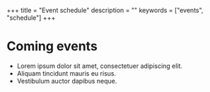 +++
title = "Event schedule"
description = ""
keywords = ["events", "schedule"]
+++
<div class="jumbotron-events">
            
</div>

# Coming events

* Lorem ipsum dolor sit amet, consectetuer adipiscing elit.
* Aliquam tincidunt mauris eu risus.
* Vestibulum auctor dapibus neque.
